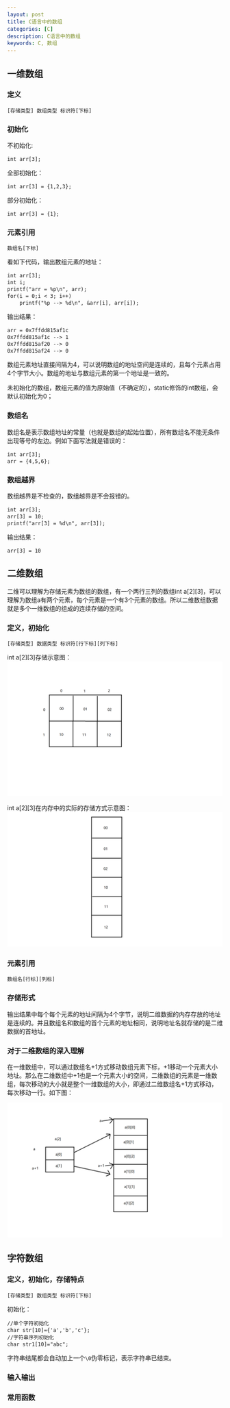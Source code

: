 ```yaml
---
layout: post
title: C语言中的数组
categories: [C]
description: C语言中的数组
keywords: C, 数组
---
```


## 一维数组

### 定义

```
[存储类型] 数组类型 标识符[下标]
```

### 初始化

不初始化:

```
int arr[3];
```

全部初始化：

```
int arr[3] = {1,2,3};
```

部分初始化：

```
int arr[3] = {1};
```
### 元素引用

```
数组名[下标]
```

看如下代码，输出数组元素的地址：
```
int arr[3];
int i;
printf("arr = %p\n", arr);
for(i = 0;i < 3; i++)
    printf("%p --> %d\n", &arr[i], arr[i]);
```

输出结果：
```
arr = 0x7ffdd815af1c
0x7ffdd815af1c --> 1
0x7ffdd815af20 --> 0
0x7ffdd815af24 --> 0
```
数组元素地址直接间隔为4，可以说明数组的地址空间是连续的，且每个元素占用4个字节大小。数组的地址与数组元素的第一个地址是一致的。

未初始化的数组，数组元素的值为原始值（不确定的），static修饰的int数组，会默认初始化为0；
### 数组名

数组名是表示数组地址的常量（也就是数组的起始位置），所有数组名不能无条件出现等号的左边。例如下面写法就是错误的：
```
int arr[3];
arr = {4,5,6};
```

### 数组越界

数组越界是不检查的，数组越界是不会报错的。
```
int arr[3];
arr[3] = 10;
printf("arr[3] = %d\n", arr[3]);
```
输出结果：
```
arr[3] = 10
```
## 二维数组

二维可以理解为存储元素为数组的数组，有一个两行三列的数组int a[2][3]，可以理解为数组a有两个元素，每个元素是一个有3个元素的数组。所以二维数组数据就是多个一维数组的组成的连续存储的空间。



### 定义，初始化

```
[存储类型] 数据类型 标识符[行下标][列下标]
```
int a[2][3]存储示意图：
![int a[2][3]存储示意图](https://github.com/qinchunabng/qinchunabng.github.io/blob/master/images/posts/c/2d_array.png?raw=true)

int a[2][3]在内存中的实际的存储方式示意图：
![int a[2][3]内存存储示意图](https://github.com/qinchunabng/qinchunabng.github.io/blob/master/images/posts/c/2d_array_in_memory.png?raw=true)


### 元素引用

```
数组名[行标][列标]
```
### 存储形式


输出结果中每个每个元素的地址间隔为4个字节，说明二维数据的内存存放的地址是连续的。并且数组名和数组的首个元素的地址相同，说明地址名就存储的是二维数据的首地址。

### 对于二维数组的深入理解

在一维数组中，可以通过数组名+1方式移动数组元素下标，+1移动一个元素大小地址。那么在二维数组中+1也是一个元素大小的空间，二维数组的元素是一维数组，每次移动的大小就是整个一维数组的大小，即通过二维数组名+1方式移动，每次移动一行。如下图：

![二维数组深入理解](https://github.com/qinchunabng/qinchunabng.github.io/blob/master/images/posts/c/2d_array_memory_1.png?raw=true)



## 字符数组

### 定义，初始化，存储特点

```
[存储类型] 数组类型 标识符[下标]
```

初始化：
```
//单个字符初始化
char str[10]={'a','b','c'};
//字符串序列初始化
char str1[10]="abc";
```
字符串结尾都会自动加上一个`\0`伪零标记，表示字符串已结束。
### 输入输出

### 常用函数
